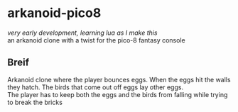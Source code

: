 # arkanoid-pico8

*very early development, learning lua as I make this*  
an arkanoid clone with a twist for the pico-8 fantasy console

## Breif

Arkanoid clone where the player bounces eggs. When the eggs hit the walls they hatch. The birds that come out off eggs lay other eggs.  
The player has to keep both the eggs and the birds from falling while trying to break the bricks 
